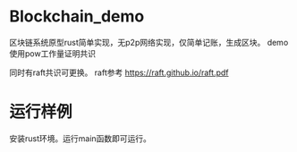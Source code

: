 # Blockchain_demo
区块链系统原型rust简单实现，无p2p网络实现，仅简单记账，生成区块。
demo使用pow工作量证明共识

同时有raft共识可更换。
raft参考
https://raft.github.io/raft.pdf

# 运行样例
安装rust环境。运行main函数即可运行。

